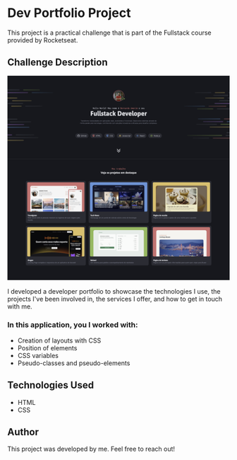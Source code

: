
# Dev Portfolio Project

This project is a practical challenge that is part of the Fullstack course provided by Rocketseat.

## Challenge Description

![Project Preview](preview.png)

I developed a developer portfolio to showcase the technologies I use, the projects I've been involved in, the services I offer, and how to get in touch with me.

### In this application, you I worked with:

- Creation of layouts with CSS
- Position of elements
- CSS variables
- Pseudo-classes and pseudo-elements

## Technologies Used

- HTML
- CSS

## Author

This project was developed by me. Feel free to reach out!